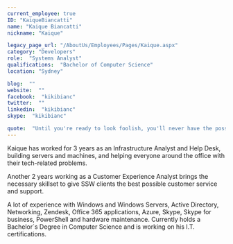 ```yaml
---
current_employee: true
ID: "KaiqueBiancatti"
name: "Kaique Biancatti"
nickname: "Kaique"

legacy_page_url: "/AboutUs/Employees/Pages/Kaique.aspx"
category: "Developers"
role:  "Systems Analyst"
qualifications:  "Bachelor of Computer Science"
location: "Sydney"

blog:  ""
website:  ""
facebook:  "kikibianc"
twitter:  ""
linkedin:  "kikibianc"
skype:  "kikibianc"

quote:  "Until you're ready to look foolish, you'll never have the possibility of being great."
---
```


Kaique has worked for 3 years as an Infrastructure Analyst and Help Desk, building servers and machines, and helping everyone around the office with their tech-related problems.   

Another 2 years working as a Customer Experience Analyst brings the necessary skillset to give SSW clients the best possible customer service and support.

A lot of experience with Windows and Windows Servers, Active Directory, Networking, Zendesk, Office 365 applications, Azure, Skype, Skype for business, PowerShell and hardware maintenance. Currently holds a Bachelor`s Degree in Computer Science and is working on his I.T. certifications.  